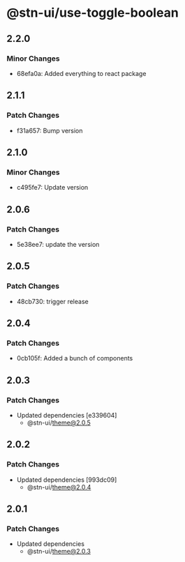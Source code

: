 # @stn-ui/use-toggle-boolean

## 2.2.0

### Minor Changes

- 68efa0a: Added everything to react package

## 2.1.1

### Patch Changes

- f31a657: Bump version

## 2.1.0

### Minor Changes

- c495fe7: Update version

## 2.0.6

### Patch Changes

- 5e38ee7: update the version

## 2.0.5

### Patch Changes

- 48cb730: trigger release

## 2.0.4

### Patch Changes

- 0cb105f: Added a bunch of components

## 2.0.3

### Patch Changes

- Updated dependencies [e339604]
  - @stn-ui/theme@2.0.5

## 2.0.2

### Patch Changes

- Updated dependencies [993dc09]
  - @stn-ui/theme@2.0.4

## 2.0.1

### Patch Changes

- Updated dependencies
  - @stn-ui/theme@2.0.3
